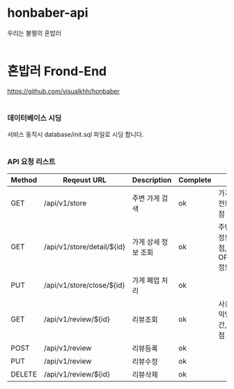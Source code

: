 # honbaber-api
우리는 불멸의 혼밥러
<br/><br/>
# 혼밥러 Frond-End
https://github.com/visualkhh/honbaber
<br/><br/>
### 데이터베이스 시딩
서비스 동작시 database/init.sql 파일로 시딩 합니다.
<br/><br/>
### API 요청 리스트
Method | Reqeust URL | Description | Complete | return
----|----|----|----|----
GET | /api/v1/store | 주변 가게 검색 | ok | 가게명, 주소, 전화번호, 총평점
GET | /api/v1/store/detail/${id} | 가게 상세 정보 조회 | ok | 주변 가게 검색 정보 + 상세평점, OPEN.CLOSE 정보, 웹사이트
PUT | /api/v1/store/close/${id} | 가게 폐업 처리 | ok | 
GET | /api/v1/review/${id} | 리뷰조회 | ok | 사용자 작성한 익명닉네임, 시간, 센스, 맛 평점 
POST | /api/v1/review | 리뷰등록 | ok |
PUT | /api/v1/review | 리뷰수정 | ok |
DELETE | /api/v1/review/${id} | 리뷰삭제 | ok |
